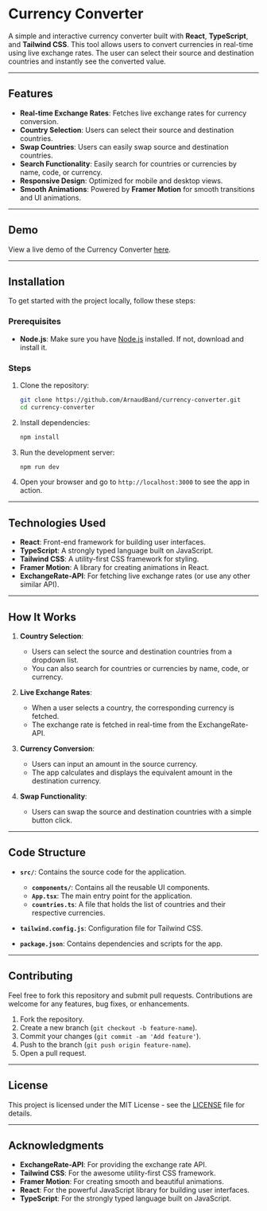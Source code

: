 # Currency Converter

A simple and interactive currency converter built with **React**, **TypeScript**, and **Tailwind CSS**. This tool allows users to convert currencies in real-time using live exchange rates. The user can select their source and destination countries and instantly see the converted value.

---

## Features

- **Real-time Exchange Rates**: Fetches live exchange rates for currency conversion.
- **Country Selection**: Users can select their source and destination countries.
- **Swap Countries**: Users can easily swap source and destination countries.
- **Search Functionality**: Easily search for countries or currencies by name, code, or currency.
- **Responsive Design**: Optimized for mobile and desktop views.
- **Smooth Animations**: Powered by **Framer Motion** for smooth transitions and UI animations.

---

## Demo

View a live demo of the Currency Converter [here](#).

---

## Installation

To get started with the project locally, follow these steps:

### Prerequisites

- **Node.js**: Make sure you have [Node.js](https://nodejs.org/) installed. If not, download and install it.

### Steps

1. Clone the repository:

    ```bash
    git clone https://github.com/ArnaudBand/currency-converter.git
    cd currency-converter
    ```

2. Install dependencies:

    ```bash
    npm install
    ```

3. Run the development server:

    ```bash
    npm run dev
    ```

4. Open your browser and go to `http://localhost:3000` to see the app in action.

---

## Technologies Used

- **React**: Front-end framework for building user interfaces.
- **TypeScript**: A strongly typed language built on JavaScript.
- **Tailwind CSS**: A utility-first CSS framework for styling.
- **Framer Motion**: A library for creating animations in React.
- **ExchangeRate-API**: For fetching live exchange rates (or use any other similar API).

---

## How It Works

1. **Country Selection**:
   - Users can select the source and destination countries from a dropdown list.
   - You can also search for countries or currencies by name, code, or currency.
   
2. **Live Exchange Rates**:
   - When a user selects a country, the corresponding currency is fetched.
   - The exchange rate is fetched in real-time from the ExchangeRate-API.

3. **Currency Conversion**:
   - Users can input an amount in the source currency.
   - The app calculates and displays the equivalent amount in the destination currency.

4. **Swap Functionality**:
   - Users can swap the source and destination countries with a simple button click.

---

## Code Structure

- **`src/`**: Contains the source code for the application.
  - **`components/`**: Contains all the reusable UI components.
  - **`App.tsx`**: The main entry point for the application.
  - **`countries.ts`**: A file that holds the list of countries and their respective currencies.

- **`tailwind.config.js`**: Configuration file for Tailwind CSS.

- **`package.json`**: Contains dependencies and scripts for the app.

---

## Contributing

Feel free to fork this repository and submit pull requests. Contributions are welcome for any features, bug fixes, or enhancements.

1. Fork the repository.
2. Create a new branch (`git checkout -b feature-name`).
3. Commit your changes (`git commit -am 'Add feature'`).
4. Push to the branch (`git push origin feature-name`).
5. Open a pull request.

---

## License

This project is licensed under the MIT License - see the [LICENSE](LICENSE) file for details.

---

## Acknowledgments

- **ExchangeRate-API**: For providing the exchange rate API.
- **Tailwind CSS**: For the awesome utility-first CSS framework.
- **Framer Motion**: For creating smooth and beautiful animations.
- **React**: For the powerful JavaScript library for building user interfaces.
- **TypeScript**: For the strongly typed language built on JavaScript.